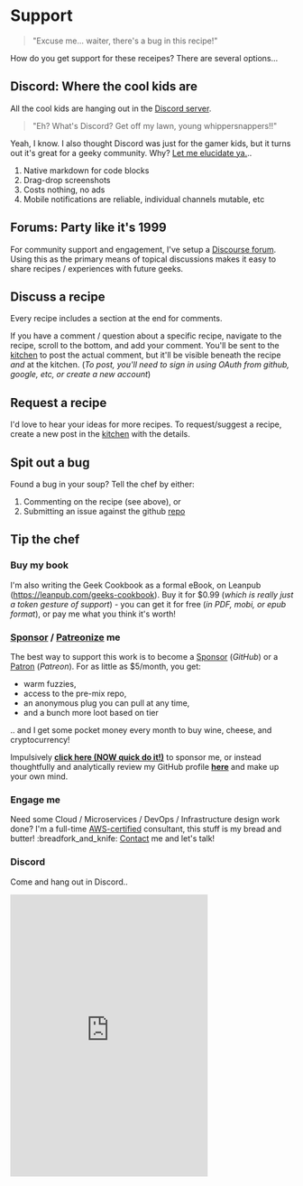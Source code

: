 # Support

> "Excuse me... waiter, there's a bug in this recipe!"

How do you get support for these receipes? There are several options...

## Discord: Where the cool kids are

All the cool kids are hanging out in the [Discord server][1].

> "Eh? What's Discord? Get off my lawn, young whippersnappers!!"

Yeah, I know. I also thought Discord was just for the gamer kids, but it turns out it's great for a geeky community. Why? [Let me elucidate ya.][2]..

1. Native markdown for code blocks
2. Drag-drop screenshots
3. Costs nothing, no ads
4. Mobile notifications are reliable, individual channels mutable, etc

## Forums: Party like it's 1999

For community support and engagement, I've setup a [Discourse forum][3]. Using this as the primary means of topical discussions makes it easy to share recipes / experiences with future geeks.

## Discuss a recipe

Every recipe includes a section at the end for comments.

If you have a comment / question about a specific recipe, navigate to the recipe, scroll to the bottom, and add your comment. You'll be sent to the [kitchen][4] to post the actual comment, but it'll be visible beneath the recipe _and_ at the kitchen. (_To post, you'll need to sign in using OAuth from github, google, etc, or create a new account_)

## Request a recipe

I'd love to hear your ideas for more recipes. To request/suggest a recipe, create a new post in the [kitchen][5] with the details.

## Spit out a bug

Found a bug in your soup? Tell the chef by either:

1. Commenting on the recipe (see above), or
2. Submitting an issue against the github [repo][6]

## Tip the chef

### Buy my book 

I'm also writing the Geek Cookbook as a formal eBook, on Leanpub (https://leanpub.com/geeks-cookbook). Buy it for $0.99 (_which is really just a token gesture of support_) - you can get it for free (_in PDF, mobi, or epub format_), or pay me what you think it's worth!

### [Sponsor][7] / [Patreonize][8] me 

The best way to support this work is to become a [Sponsor]() (_GitHub_) or a [Patron][10] (_Patreon_). For as little as $5/month, you get:

* warm fuzzies,
* access to the pre-mix repo,
* an anonymous plug you can pull at any time,
* and a bunch more loot based on tier

.. and I get some pocket money every month to buy wine, cheese, and cryptocurrency!  

Impulsively **[click here (NOW quick do it!)][11]** to sponsor me, or instead thoughtfully and analytically review my GitHub profile **[here][12]** and make up your own mind.

### Engage me 

Need some Cloud / Microservices / DevOps / Infrastructure design work done? I'm a full-time [AWS-certified][13] consultant, this stuff is my bread and butter! :breadfork\_and\_knife: [Contact][14] me and let's talk!

### Discord

Come and hang out in Discord..

<iframe src="https://discordapp.com/widget?id=396055506072109067&theme=dark" width="350" height="500" allowtransparency="true" frameborder="0"></iframe>

[1]:	http://chat.funkypenguin.co.nz
[2]:	https://www.youtube.com/watch?v=1qHoSWxVqtE
[3]:	https://discourse.geek-kitchen.funkypenguin.co.nz/
[4]:	https://discourse.geek-kitchen.funkypenguin.co.nz/
[5]:	https://discourse.geek-kitchen.funkypenguin.co.nz/
[6]:	https://github.com/funkypenguin/geek-cookbook/issues
[7]:	https://github.com/sponsors/funkypenguin
[8]:	https://www.patreon.com/funkypenguin
[10]:	https://www.patreon.com/bePatron?u=6982506
[11]:	https://github.com/sponsors/funkypenguin
[12]:	https://github.com/funkypenguin
[13]:	https://www.certmetrics.com/amazon/public/badge.aspx?i=4&t=c&d=2019-02-22&ci=AWS00794574
[14]:	https://www.funkypenguin.co.nz